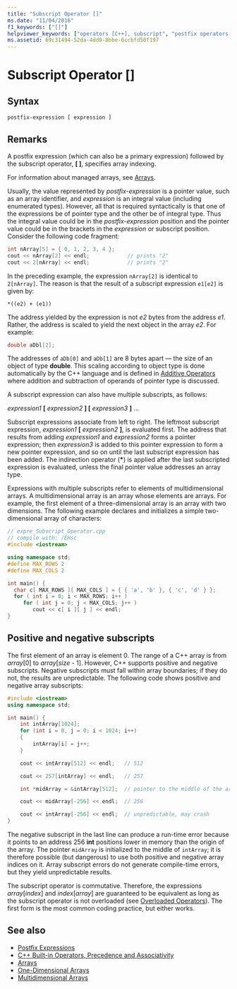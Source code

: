 ```yaml
---
title: "Subscript Operator []"
ms.date: "11/04/2016"
f1_keywords: ["[]"]
helpviewer_keywords: ["operators [C++], subscript", "postfix operators [C++]", "[] operator", "subscript operator [C++], syntax"]
ms.assetid: 69c31494-52da-4dd0-8bbe-6ccbfd50f197
---
```

# Subscript Operator []

## Syntax

```
postfix-expression [ expression ]
```

## Remarks

A postfix expression (which can also be a primary expression) followed by the subscript operator, **[ ]**, specifies array indexing.

For information about managed arrays, see [Arrays](../windows/arrays-cpp-component-extensions.md).

Usually, the value represented by *postfix-expression* is a pointer value, such as an array identifier, and *expression* is an integral value (including enumerated types). However, all that is required syntactically is that one of the expressions be of pointer type and the other be of integral type. Thus the integral value could be in the *postfix-expression* position and the pointer value could be in the brackets in the *expression* or subscript position. Consider the following code fragment:

```cpp
int nArray[5] = { 0, 1, 2, 3, 4 };
cout << nArray[2] << endl;            // prints "2"
cout << 2[nArray] << endl;            // prints "2"
```

In the preceding example, the expression `nArray[2]` is identical to `2[nArray]`. The reason is that the result of a subscript expression `e1[e2]` is given by:

`*((e2) + (e1))`

The address yielded by the expression is not *e2* bytes from the address *e1*. Rather, the address is scaled to yield the next object in the array *e2*. For example:

```cpp
double aDbl[2];
```

The addresses of `aDb[0]` and `aDb[1]` are 8 bytes apart — the size of an object of type **double**. This scaling according to object type is done automatically by the C++ language and is defined in [Additive Operators](../cpp/additive-operators-plus-and.md) where addition and subtraction of operands of pointer type is discussed.

A subscript expression can also have multiple subscripts, as follows:

*expression1* **[** *expression2* **] [** *expression3* **]** ...

Subscript expressions associate from left to right. The leftmost subscript expression, *expression1* **[** *expression2* **]**, is evaluated first. The address that results from adding *expression1* and *expression2* forms a pointer expression; then *expression3* is added to this pointer expression to form a new pointer expression, and so on until the last subscript expression has been added. The indirection operator (<strong>\*</strong>) is applied after the last subscripted expression is evaluated, unless the final pointer value addresses an array type.

Expressions with multiple subscripts refer to elements of multidimensional arrays. A multidimensional array is an array whose elements are arrays. For example, the first element of a three-dimensional array is an array with two dimensions. The following example declares and initializes a simple two-dimensional array of characters:

```cpp
// expre_Subscript_Operator.cpp
// compile with: /EHsc
#include <iostream>

using namespace std;
#define MAX_ROWS 2
#define MAX_COLS 2

int main() {
  char c[ MAX_ROWS ][ MAX_COLS ] = { { 'a', 'b' }, { 'c', 'd' } };
  for ( int i = 0; i < MAX_ROWS; i++ )
     for ( int j = 0; j < MAX_COLS; j++ )
        cout << c[ i ][ j ] << endl;
}
```

## Positive and negative subscripts

The first element of an array is element 0. The range of a C++ array is from *array*[0] to *array*[*size* - 1]. However, C++ supports positive and negative subscripts. Negative subscripts must fall within array boundaries; if they do not, the results are unpredictable. The following code shows positive and negative array subscripts:

```cpp
#include <iostream>
using namespace std;

int main() {
    int intArray[1024];
    for (int i = 0, j = 0; i < 1024; i++)
    {
        intArray[i] = j++;
    }

    cout << intArray[512] << endl;   // 512

    cout << 257[intArray] << endl;   // 257

    int *midArray = &intArray[512];  // pointer to the middle of the array

    cout << midArray[-256] << endl;  // 256

    cout << intArray[-256] << endl;  // unpredictable, may crash
}
```

The negative subscript in the last line can produce a run-time error because it points to an address 256 **int** positions lower in memory than the origin of the array. The pointer `midArray` is initialized to the middle of `intArray`; it is therefore possible (but dangerous) to use both positive and negative array indices on it. Array subscript errors do not generate compile-time errors, but they yield unpredictable results.

The subscript operator is commutative. Therefore, the expressions *array*[*index*] and *index*[*array*] are guaranteed to be equivalent as long as the subscript operator is not overloaded (see [Overloaded Operators](../cpp/operator-overloading.md)). The first form is the most common coding practice, but either works.

## See also

- [Postfix Expressions](../cpp/postfix-expressions.md)
- [C++ Built-in Operators, Precedence and Associativity](../cpp/cpp-built-in-operators-precedence-and-associativity.md)
- [Arrays](../cpp/arrays-cpp.md)
- [One-Dimensional Arrays](../c-language/one-dimensional-arrays.md)
- [Multidimensional Arrays](../c-language/multidimensional-arrays-c.md)
